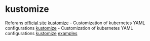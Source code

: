 # kustomize 

Referans
[official site](https://kustomize.io/)
[kustomize](https://github.com/kubernetes-sigs/kustomize) - Customization of kubernetes YAML configurations 
[kustomize](https://kubernetes.io/docs/tasks/manage-kubernetes-objects/kustomization/) - Customization of kubernetes YAML configurations 
[kustomize](https://www.densify.com/kubernetes-tools/kustomize) 
[examples](https://github.com/kubernetes-sigs/kustomize/tree/master/examples)
